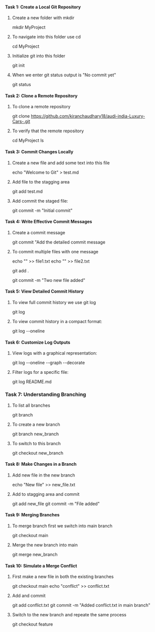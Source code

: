 #### Task 1: Create a Local Git Repository

1. Create a new folder with mkdir

    mkdir MyProject

2. To navigate into this folder use cd

   cd MyProject

3. Initialize git into this folder

    git init 

4. When we enter git status output is "No commit yet"

    git status


#### Task 2: Clone a Remote Repository

1. To clone a remote repository

    git clone https://github.com/kiranchaudhary18/audi-india-Luxury-Cars-.git

2. To verify that the remote repository

    cd MyProject
    ls


#### Task 3: Commit Changes Locally

1. Create a new file and add some text into this file

    echo "Welcome to Git" > test.md

2. Add file to the stagging area 

    git add test.md

3. Add commit the staged file:  

    git commit -m "Initial commit"


#### Task 4: Write Effective Commit Messages

1. Create a commit message

    git commit "Add the detailed commit message

2. To commit multiple files with one message

    echo "" >> file1.txt 
    echo "" >> file2.txt

    git add .

    git commit -m "Two new file added"



#### Task 5: View Detailed Commit History

1. To view full commit history we use git log  

   git log

2. To view commit history in a compact format:  

   git log --oneline


#### Task 6: Customize Log Outputs

1. View logs with a graphical representation:  

   git log --oneline --graph --decorate

2. Filter logs for a specific file:  

   git log README.md
 

### Task 7: Understanding Branching 

1. To list all branches

    git branch

2. To create a new branch

    git branch new_branch

3. To switch to this branch

    git checkout new_branch

#### Task 8: Make Changes in a Branch

1. Add new file in the new branch

    echo "New file" >> new_file.txt

2. Add to stagging area and commit 

    git add new_file
    git commit -m "File added"


#### Task 9: Merging Branches

1. To merge branch first we switch into main branch

    git checkout main

2. Merge the new branch into main

    git merge new_branch


#### Task 10: Simulate a Merge Conflict

1. First make a new file in both the existing branches

    git checkout main
    echo "conflict" >> conflict.txt

2. Add and commit

    git add conflict.txt
    git commit -m "Added conflict.txt in main branch"

3. Switch to the new branch and repeate the same process

    git checkout feature
    

